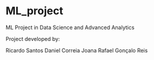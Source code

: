 # ML_project
ML Project in Data Science and Advanced Analytics

Project developed by:

Ricardo Santos
Daniel Correia
Joana Rafael
Gonçalo Reis
